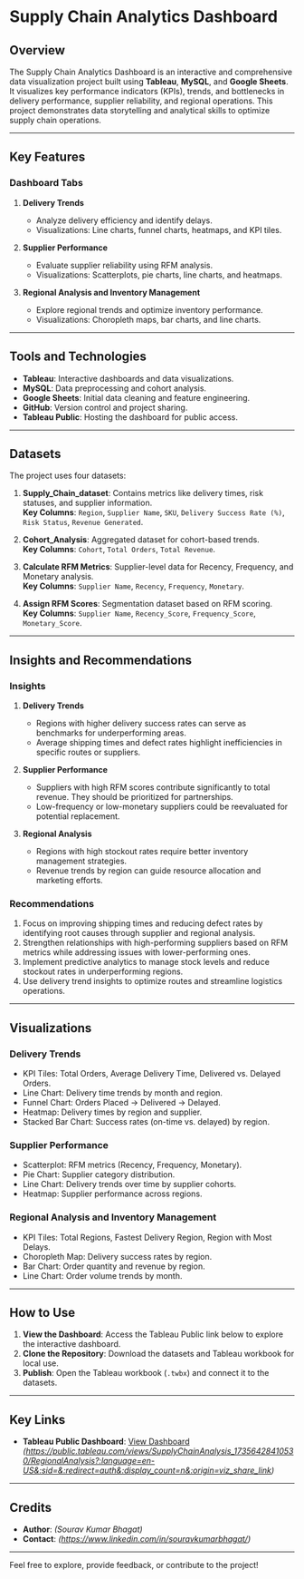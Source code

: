 # Supply Chain Analytics Dashboard

## Overview
The Supply Chain Analytics Dashboard is an interactive and comprehensive data visualization project built using **Tableau**, **MySQL**, and **Google Sheets**. It visualizes key performance indicators (KPIs), trends, and bottlenecks in delivery performance, supplier reliability, and regional operations. This project demonstrates data storytelling and analytical skills to optimize supply chain operations.

---

## Key Features
### Dashboard Tabs
1. **Delivery Trends**
   - Analyze delivery efficiency and identify delays.
   - Visualizations: Line charts, funnel charts, heatmaps, and KPI tiles.

2. **Supplier Performance**
   - Evaluate supplier reliability using RFM analysis.
   - Visualizations: Scatterplots, pie charts, line charts, and heatmaps.

3. **Regional Analysis and Inventory Management**
   - Explore regional trends and optimize inventory performance.
   - Visualizations: Choropleth maps, bar charts, and line charts.

---

## Tools and Technologies
- **Tableau**: Interactive dashboards and data visualizations.
- **MySQL**: Data preprocessing and cohort analysis.
- **Google Sheets**: Initial data cleaning and feature engineering.
- **GitHub**: Version control and project sharing.
- **Tableau Public**: Hosting the dashboard for public access.

---

## Datasets
The project uses four datasets:
1. **Supply_Chain_dataset**: Contains metrics like delivery times, risk statuses, and supplier information.  
   **Key Columns**: `Region`, `Supplier Name`, `SKU`, `Delivery Success Rate (%)`, `Risk Status`, `Revenue Generated`.

2. **Cohort_Analysis**: Aggregated dataset for cohort-based trends.  
   **Key Columns**: `Cohort`, `Total Orders`, `Total Revenue`.

3. **Calculate RFM Metrics**: Supplier-level data for Recency, Frequency, and Monetary analysis.  
   **Key Columns**: `Supplier Name`, `Recency`, `Frequency`, `Monetary`.

4. **Assign RFM Scores**: Segmentation dataset based on RFM scoring.  
   **Key Columns**: `Supplier Name`, `Recency_Score`, `Frequency_Score`, `Monetary_Score`.

---

## Insights and Recommendations
### Insights
1. **Delivery Trends**
   - Regions with higher delivery success rates can serve as benchmarks for underperforming areas.
   - Average shipping times and defect rates highlight inefficiencies in specific routes or suppliers.

2. **Supplier Performance**
   - Suppliers with high RFM scores contribute significantly to total revenue. They should be prioritized for partnerships.
   - Low-frequency or low-monetary suppliers could be reevaluated for potential replacement.

3. **Regional Analysis**
   - Regions with high stockout rates require better inventory management strategies.
   - Revenue trends by region can guide resource allocation and marketing efforts.

### Recommendations
1. Focus on improving shipping times and reducing defect rates by identifying root causes through supplier and regional analysis.
2. Strengthen relationships with high-performing suppliers based on RFM metrics while addressing issues with lower-performing ones.
3. Implement predictive analytics to manage stock levels and reduce stockout rates in underperforming regions.
4. Use delivery trend insights to optimize routes and streamline logistics operations.

---

## Visualizations
### Delivery Trends
- KPI Tiles: Total Orders, Average Delivery Time, Delivered vs. Delayed Orders.
- Line Chart: Delivery time trends by month and region.
- Funnel Chart: Orders Placed → Delivered → Delayed.
- Heatmap: Delivery times by region and supplier.
- Stacked Bar Chart: Success rates (on-time vs. delayed) by region.

### Supplier Performance
- Scatterplot: RFM metrics (Recency, Frequency, Monetary).
- Pie Chart: Supplier category distribution.
- Line Chart: Delivery trends over time by supplier cohorts.
- Heatmap: Supplier performance across regions.

### Regional Analysis and Inventory Management
- KPI Tiles: Total Regions, Fastest Delivery Region, Region with Most Delays.
- Choropleth Map: Delivery success rates by region.
- Bar Chart: Order quantity and revenue by region.
- Line Chart: Order volume trends by month.

---

## How to Use
1. **View the Dashboard**: Access the Tableau Public link below to explore the interactive dashboard.
2. **Clone the Repository**: Download the datasets and Tableau workbook for local use.
3. **Publish**: Open the Tableau workbook (`.twbx`) and connect it to the datasets.

---

## Key Links
- **Tableau Public Dashboard**: [View Dashboard](#) *(https://public.tableau.com/views/SupplyChainAnalysis_17356428410530/RegionalAnalysis?:language=en-US&:sid=&:redirect=auth&:display_count=n&:origin=viz_share_link)*

---

## Credits
- **Author**: *(Sourav Kumar Bhagat)*
- **Contact**: *(https://www.linkedin.com/in/souravkumarbhagat/)*

---

Feel free to explore, provide feedback, or contribute to the project!
